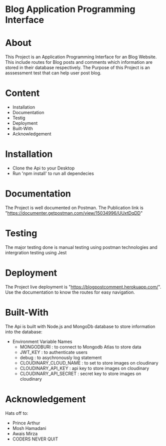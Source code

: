# Blog Application Programming Interface

# About

This Project is an Application Programming Interface for an Blog Website. This include routes for Blog posts and comments which information are stored in their database respectively. The Purpose of this Project is an asssessment test that can help user post blog.

# Content

- Installation
- Documentation
- Testig
- Deployment
- Built-With
- Acknowledgement

# Installation

- Clone the Api to your Desktop
- Run 'npm install' to run all dependecies

# Documentation

The Project is well documented on Postman. The Publication link is "https://documenter.getpostman.com/view/15034996/UUxtDqDD"

# Testing

The major testing done is manual testing using postman technologies and intergration testing using Jest

# Deployment

The Project live deployment is "https://blogpostcomment.herokuapp.com/". Use the documentation to know the routes for easy navigation.

# Built-With

The Api is built with Node.js and MongoDb database to store information into the database:

- Environment Variable Names
  - MONGODBURI : to connect to Mongodb Atlas to store data
  - JWT_KEY : to authenticate users
  - debug : to asychronously log statement
  - CLOUDINARY_CLOUD_NAME : to set to store images on cloudinary
  - CLOUDINARY_API_KEY : api key to store images on cloudinary
  - CLOUDINARY_API_SECRET : secret key to store images on cloudinary

# Acknowledgement

Hats off to:

- Prince Arthur
- Mosh Hamadani
- Awais Mirza
- CODERS NEVER QUIT
